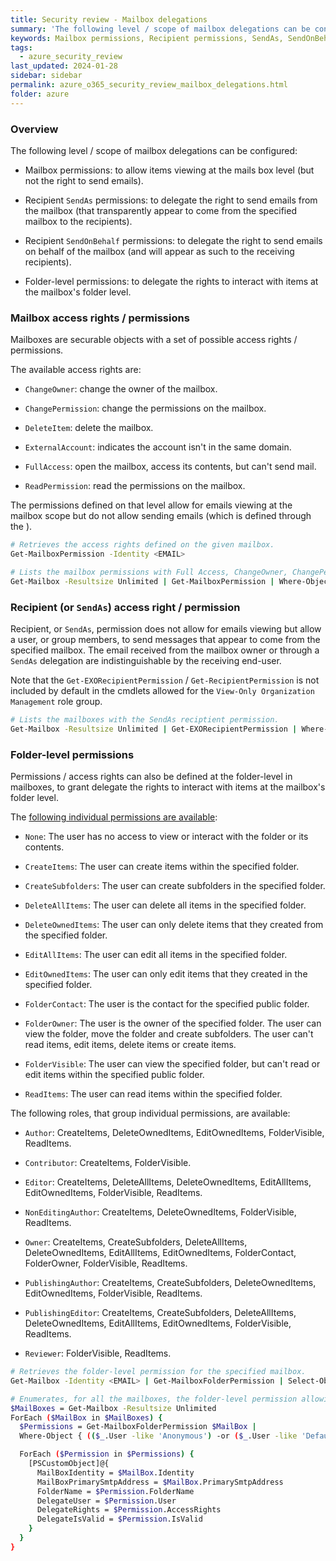 ```yaml
---
title: Security review - Mailbox delegations
summary: 'The following level / scope of mailbox delegations can be configured:\n\n - Mailbox permissions: to allow items viewing at the mails box level (but not the right to send emails).\n\n - Recipient SendAs permissions: to delegate the right to send emails from the mailbox (that transparently appear to come from the specified mailbox to the recipients).\n\n - Recipient SendOnBehalf permissions: to delegate the right to send emails on behalf of the mailbox (and will appear as such to the receiving recipients).\n\n - Folder-level permissions: to delegate the rights to interact with items at the mailboxes folder level.'
keywords: Mailbox permissions, Recipient permissions, SendAs, SendOnBehalf, Folder-level permissions, ChangeOwner, ChangePermission, DeleteItem, ExternalAccount, FullAccess, ReadPermission
tags:
  - azure_security_review
last_updated: 2024-01-28
sidebar: sidebar
permalink: azure_o365_security_review_mailbox_delegations.html
folder: azure
---
```


### Overview

The following level / scope of mailbox delegations can be configured:

  - Mailbox permissions: to allow items viewing at the mails
    box level (but not the right to send emails).

  - Recipient `SendAs` permissions: to delegate the right to send emails from
    the mailbox (that transparently appear to come from the specified mailbox
    to the recipients).

  - Recipient `SendOnBehalf` permissions: to delegate the right to send emails
    on behalf of the mailbox (and will appear as such to the receiving
    recipients).

  - Folder-level permissions: to delegate the rights to interact with items at
    the mailbox's folder level.

### Mailbox access rights / permissions

Mailboxes are securable objects with a set of possible access rights /
permissions.

The available access rights are:

  - `ChangeOwner`: change the owner of the mailbox.

  - `ChangePermission`: change the permissions on the mailbox.

  - `DeleteItem`: delete the mailbox.

  - `ExternalAccount`: indicates the account isn't in the same domain.

  - `FullAccess`: open the mailbox, access its contents, but can't send mail.

  - `ReadPermission`: read the permissions on the mailbox.

The permissions defined on that level allow for emails viewing at the mailbox
scope but do not allow sending emails (which is defined through the ).

```bash
# Retrieves the access rights defined on the given mailbox.
Get-MailboxPermission -Identity <EMAIL>

# Lists the mailbox permissions with Full Access, ChangeOwner, ChangePermission, or ExternalAccount access rights.
Get-Mailbox -Resultsize Unlimited | Get-MailboxPermission | Where-Object { ($_.Accessrights -like "FullAccess" -or $_.Accessrights -like "ChangeOwner" -or $_.Accessrights -like "ChangePermission" -or $_.Accessrights -like "ExternalAccount") } | Format-List
```

### Recipient (or `SendAs`) access right / permission

Recipient, or `SendAs`, permission does not allow for emails viewing but
allow a user, or group members, to send messages that appear to come from the
specified mailbox. The email received from the mailbox owner or through a
`SendAs` delegation are indistinguishable by the receiving end-user.

Note that the `Get-EXORecipientPermission` / `Get-RecipientPermission` is not
included by default in the cmdlets allowed for the
`View-Only Organization Management` role group.

```bash
# Lists the mailboxes with the SendAs reciptient permission.
Get-Mailbox -Resultsize Unlimited | Get-EXORecipientPermission | Where-Object { ($_.Accessrights -like "SendAs") }
```

### Folder-level permissions

Permissions / access rights can also be defined at the folder-level in
mailboxes, to grant delegate the rights to interact with items at the
mailbox's folder level.

The [following individual permissions are available](https://learn.microsoft.com/en-us/powershell/module/exchange/add-mailboxfolderpermission):

  - `None`: The user has no access to view or interact with the folder or its
    contents.

  - `CreateItems`: The user can create items within the specified folder.

  - `CreateSubfolders`: The user can create subfolders in the specified folder.

  - `DeleteAllItems`: The user can delete all items in the specified folder.

  - `DeleteOwnedItems`: The user can only delete items that they created from
    the specified folder.

  - `EditAllItems`: The user can edit all items in the specified folder.

  - `EditOwnedItems`: The user can only edit items that they created in the
    specified folder.

  - `FolderContact`: The user is the contact for the specified public folder.

  - `FolderOwner`: The user is the owner of the specified folder. The user can
    view the folder, move the folder and create subfolders. The user can't read
    items, edit items, delete items or create items.

  - `FolderVisible`: The user can view the specified folder, but can't read or
    edit items within the specified public folder.

  - `ReadItems`: The user can read items within the specified folder.

The following roles, that group individual permissions, are available:

  - `Author`: CreateItems, DeleteOwnedItems, EditOwnedItems, FolderVisible,
    ReadItems.

  - `Contributor`: CreateItems, FolderVisible.

  - `Editor`: CreateItems, DeleteAllItems, DeleteOwnedItems, EditAllItems,
    EditOwnedItems, FolderVisible, ReadItems.

  - `NonEditingAuthor`: CreateItems, DeleteOwnedItems, FolderVisible,
    ReadItems.

  - `Owner`: CreateItems, CreateSubfolders, DeleteAllItems, DeleteOwnedItems,
    EditAllItems, EditOwnedItems, FolderContact, FolderOwner, FolderVisible,
    ReadItems.

  - `PublishingAuthor`: CreateItems, CreateSubfolders, DeleteOwnedItems,
    EditOwnedItems, FolderVisible, ReadItems.

  - `PublishingEditor`: CreateItems, CreateSubfolders, DeleteAllItems,
    DeleteOwnedItems, EditAllItems, EditOwnedItems, FolderVisible, ReadItems.

  - `Reviewer`: FolderVisible, ReadItems.

```bash
# Retrieves the folder-level permission for the specified mailbox.
Get-Mailbox -Identity <EMAIL> | Get-MailboxFolderPermission | Select-Object *

# Enumerates, for all the mailboxes, the folder-level permission allowing access to Anonymous or Default.
$MailBoxes = Get-Mailbox -Resultsize Unlimited
ForEach ($MailBox in $MailBoxes) {
  $Permissions = Get-MailboxFolderPermission $MailBox |
  Where-Object { (($_.User -like 'Anonymous') -or ($_.User -like 'Default')) -and $_.AccessRights -ne 'None' }

  ForEach ($Permission in $Permissions) {
    [PSCustomObject]@{
      MailBoxIdentity = $MailBox.Identity
      MailBoxPrimarySmtpAddress = $MailBox.PrimarySmtpAddress
      FolderName = $Permission.FolderName
      DelegateUser = $Permission.User
      DelegateRights = $Permission.AccessRights
      DelegateIsValid = $Permission.IsValid
    }
  }
}
```
